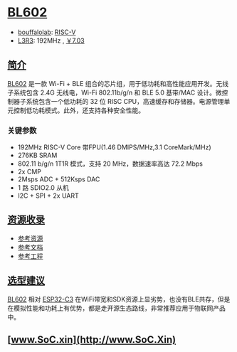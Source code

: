 ﻿# [BL602](https://doc.soc.xin/BL602)

* [bouffalolab](http://www.bouffalolab.com/): [RISC-V](https://github.com/SoCXin/RISC-V)
* [L3R3](https://github.com/SoCXin/Level): 192MHz , [￥7.03](https://item.szlcsc.com/3078664.html)

## [简介](https://github.com/SoCXin/BL602/wiki)

[BL602](https://www.bouffalolab.com/product/?type=list&category=21) 是一款 Wi-Fi + BLE 组合的芯片组，用于低功耗和高性能应用开发。无线子系统包含 2.4G 无线电，Wi-Fi
802.11b/g/n 和 BLE 5.0 基带/MAC 设计。微控制器子系统包含一个低功耗的 32 位 RISC CPU，高速缓存和存储器。电源管理单元控制低功耗模式。此外，还支持各种安全性能。

### 关键参数

* 192MHz RISC-V Core 带FPU(1.46 DMIPS/MHz,3.1 CoreMark/MHz)
* 276KB SRAM
* 802.11 b/g/n 1T1R 模式，支持 20 MHz，数据速率高达 72.2 Mbps
* 2x CMP
* 2Msps ADC + 512Ksps DAC
* 1 路 SDIO2.0 从机
* I2C + SPI + 2x UART

## [资源收录](https://github.com/SoCXin)

* [参考资源](src/)
* [参考文档](docs/)
* [参考工程](project/)

## [选型建议](https://github.com/SoCXin/BL602)

[BL602](https://item.szlcsc.com/3078664.html) 相对 [ESP32-C3](https://github.com/SoCXin/ESP32C3) 在WiFi带宽和SDK资源上显劣势，也没有BLE共存，但是在模拟性能和功耗上有优势，都是走开源生态路线，非常推荐应用于物联网产品中。

## [www.SoC.xin](http://www.SoC.Xin)
